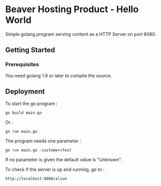 # Beaver Hosting Product - Hello World

Simple golang program serving content as a HTTP Server on port 8080.

## Getting Started

### Prerequisites

You need golang 1.9 or later to compile the source.

## Deployment

To start the go program :

```
go build main.go
```

Or :

```
go run main.go
```

The program needs one parameter :

```
go run main.go -customer=Test
```

If no parameter is given the default value is "Unknown".

To check if the server is up and running, go to :

```
http://localhost:8080/alive
```